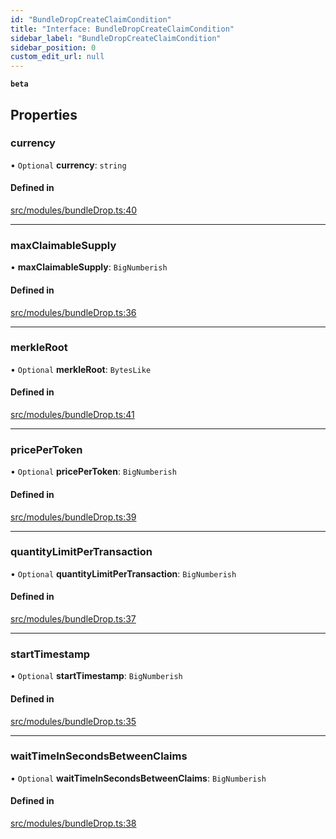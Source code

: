 ```yaml
---
id: "BundleDropCreateClaimCondition"
title: "Interface: BundleDropCreateClaimCondition"
sidebar_label: "BundleDropCreateClaimCondition"
sidebar_position: 0
custom_edit_url: null
---
```


**`beta`**

## Properties

### currency

• `Optional` **currency**: `string`

#### Defined in

[src/modules/bundleDrop.ts:40](https://github.com/PrasoonPratham/nftlabs-sdk-ts/blob/e7d1d7f/src/modules/bundleDrop.ts#L40)

___

### maxClaimableSupply

• **maxClaimableSupply**: `BigNumberish`

#### Defined in

[src/modules/bundleDrop.ts:36](https://github.com/PrasoonPratham/nftlabs-sdk-ts/blob/e7d1d7f/src/modules/bundleDrop.ts#L36)

___

### merkleRoot

• `Optional` **merkleRoot**: `BytesLike`

#### Defined in

[src/modules/bundleDrop.ts:41](https://github.com/PrasoonPratham/nftlabs-sdk-ts/blob/e7d1d7f/src/modules/bundleDrop.ts#L41)

___

### pricePerToken

• `Optional` **pricePerToken**: `BigNumberish`

#### Defined in

[src/modules/bundleDrop.ts:39](https://github.com/PrasoonPratham/nftlabs-sdk-ts/blob/e7d1d7f/src/modules/bundleDrop.ts#L39)

___

### quantityLimitPerTransaction

• `Optional` **quantityLimitPerTransaction**: `BigNumberish`

#### Defined in

[src/modules/bundleDrop.ts:37](https://github.com/PrasoonPratham/nftlabs-sdk-ts/blob/e7d1d7f/src/modules/bundleDrop.ts#L37)

___

### startTimestamp

• `Optional` **startTimestamp**: `BigNumberish`

#### Defined in

[src/modules/bundleDrop.ts:35](https://github.com/PrasoonPratham/nftlabs-sdk-ts/blob/e7d1d7f/src/modules/bundleDrop.ts#L35)

___

### waitTimeInSecondsBetweenClaims

• `Optional` **waitTimeInSecondsBetweenClaims**: `BigNumberish`

#### Defined in

[src/modules/bundleDrop.ts:38](https://github.com/PrasoonPratham/nftlabs-sdk-ts/blob/e7d1d7f/src/modules/bundleDrop.ts#L38)
